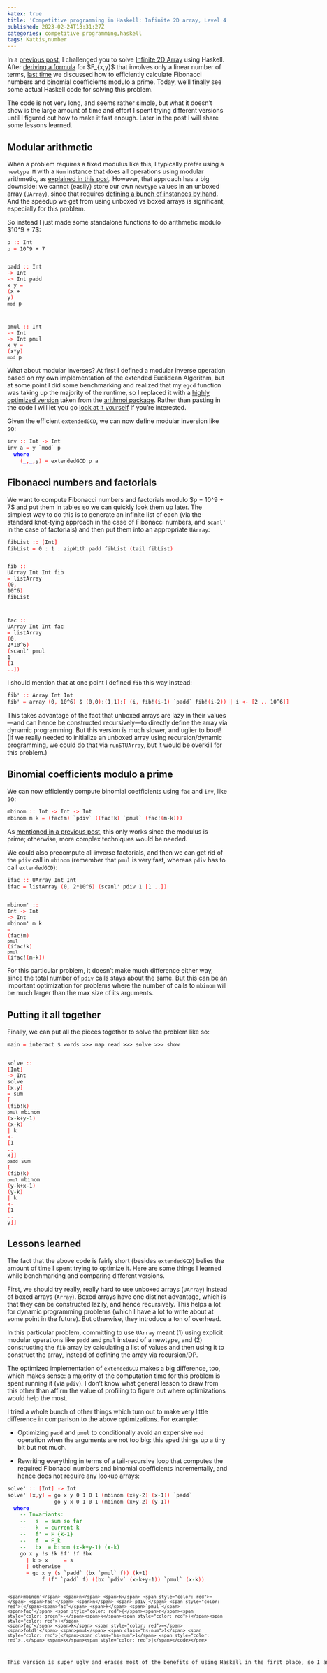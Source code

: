 ```yaml
---
katex: true
title: 'Competitive programming in Haskell: Infinite 2D array, Level 4'
published: 2023-02-24T13:31:27Z
categories: competitive programming,haskell
tags: Kattis,number
---
```


<p>In a <a href="https://byorgey.github.io/blog/posts/2022/09/01/competitive-programming-in-haskell-infinite-2d-array.html">previous post</a>, I challenged you to solve <a href="https://open.kattis.com/problems/infinite2darray">Infinite 2D Array</a> using Haskell. After <a href="https://byorgey.github.io/blog/posts/2022/12/03/competitive-programming-in-haskell-infinite-2d-array-level-1.html">deriving a formula</a> for $F_{x,y}$ that involves only a linear number of terms, <a href="https://byorgey.github.io/blog/posts/2023/01/16/competitive-programming-in-haskell-infinite-2d-array-levels-2-and-3.html">last time</a> we discussed how to efficiently calculate Fibonacci numbers and binomial coefficients modulo a prime. Today, we’ll finally see some actual Haskell code for solving this problem.</p>
<p>The code is not very long, and seems rather simple, but what it doesn’t show is the large amount of time and effort I spent trying different versions until I figured out how to make it fast enough. Later in the post I will share some lessons learned.</p>
<h2 id="modular-arithmetic">Modular arithmetic</h2>
<p>When a problem requires a fixed modulus like this, I typically prefer using a <code>newtype M</code> with a <code>Num</code> instance that does all operations using modular arithmetic, as <a href="https://byorgey.github.io/blog/posts/2020/02/15/competitive-programming-in-haskell-modular-arithmetic-part-1.html">explained in this post</a>. However, that approach has a big downside: we cannot (easily) store our own <code>newtype</code> values in an unboxed array (<code>UArray</code>), since that requires <a href="https://stackoverflow.com/questions/40970726/using-newtype-in-data-array-unboxed-with-ghc-7-10">defining a bunch of instances by hand</a>. And the speedup we get from using unboxed vs boxed arrays is significant, especially for this problem.</p>
<p>So instead I just made some standalone functions to do arithmetic modulo $10^9 + 7$:</p>
<pre class="sourceCode haskell"><code class="sourceCode haskell"><span>p</span> <span style="color: red">::</span> <span>Int</span>
<span>p</span> <span style="color: red">=</span> <span class="hs-num">10</span><span>^</span><span class="hs-num">9</span> <span>+</span> <span class="hs-num">7</span>

<span>padd</span> <span style="color: red">::</span> <span>Int</span> <span style="color: red">-&gt;</span> <span>Int</span> <span style="color: red">-&gt;</span> <span>Int</span>
<span>padd</span> <span>x</span> <span>y</span> <span style="color: red">=</span> <span style="color: red">(</span><span>x</span> <span>+</span> <span>y</span><span style="color: red">)</span> <span>`mod`</span> <span>p</span>

<span>pmul</span> <span style="color: red">::</span> <span>Int</span> <span style="color: red">-&gt;</span> <span>Int</span> <span style="color: red">-&gt;</span> <span>Int</span>
<span>pmul</span> <span>x</span> <span>y</span> <span style="color: red">=</span> <span style="color: red">(</span><span>x</span><span>*</span><span>y</span><span style="color: red">)</span> <span>`mod`</span> <span>p</span></code></pre>
<p>What about modular inverses? At first I defined a modular inverse operation based on my own implementation of the extended Euclidean Algorithm, but at some point I did some benchmarking and realized that my <code>egcd</code> function was taking up the majority of the runtime, so I replaced it with a <a href="https://hackage.haskell.org/package/arithmoi-0.4.1.3/docs/Math-NumberTheory-GCD.html">highly optimized version</a> taken from the <a href="https://hackage.haskell.org/package/arithmoi">arithmoi package</a>. Rather than pasting in the code I will let you go <a href="https://hackage.haskell.org/package/arithmoi-0.4.1.3/docs/src/Math-NumberTheory-GCD.html#extendedGCD">look at it yourself</a> if you’re interested.</p>
<p>Given the efficient <code>extendedGCD</code>, we can now define modular inversion like so:</p>
<pre class="sourceCode haskell"><code class="sourceCode haskell"><span>inv</span> <span style="color: red">::</span> <span>Int</span> <span style="color: red">-&gt;</span> <span>Int</span>
<span>inv</span> <span>a</span> <span style="color: red">=</span> <span>y</span> <span>`mod`</span> <span>p</span>
  <span style="color: blue;font-weight: bold">where</span>
    <span style="color: red">(</span><span style="color: blue;font-weight: bold">_</span><span style="color: red">,</span><span style="color: blue;font-weight: bold">_</span><span style="color: red">,</span><span>y</span><span style="color: red">)</span> <span style="color: red">=</span> <span>extendedGCD</span> <span>p</span> <span>a</span></code></pre>
<h2 id="fibonacci-numbers-and-factorials">Fibonacci numbers and factorials</h2>
<p>We want to compute Fibonacci numbers and factorials modulo $p = 10^9 + 7$ and put them in tables so we can quickly look them up later. The simplest way to do this is to generate an infinite list of each (via the standard knot-tying approach in the case of Fibonacci numbers, and <code>scanl'</code> in the case of factorials) and then put them into an appropriate <code>UArray</code>:</p>
<pre class="sourceCode haskell"><code class="sourceCode haskell"><span>fibList</span> <span style="color: red">::</span> <span style="color: red">[</span><span>Int</span><span style="color: red">]</span>
<span>fibList</span> <span style="color: red">=</span> <span class="hs-num">0</span> <span>:</span> <span class="hs-num">1</span> <span>:</span> <span>zipWith</span> <span>padd</span> <span>fibList</span> <span style="color: red">(</span><span>tail</span> <span>fibList</span><span style="color: red">)</span>

<span>fib</span> <span style="color: red">::</span> <span>UArray</span> <span>Int</span> <span>Int</span>
<span>fib</span> <span style="color: red">=</span> <span>listArray</span> <span style="color: red">(</span><span class="hs-num">0</span><span style="color: red">,</span> <span class="hs-num">10</span><span>^</span><span class="hs-num">6</span><span style="color: red">)</span> <span>fibList</span>

<span>fac</span> <span style="color: red">::</span> <span>UArray</span> <span>Int</span> <span>Int</span>
<span>fac</span> <span style="color: red">=</span> <span>listArray</span> <span style="color: red">(</span><span class="hs-num">0</span><span style="color: red">,</span> <span class="hs-num">2</span><span>*</span><span class="hs-num">10</span><span>^</span><span class="hs-num">6</span><span style="color: red">)</span> <span style="color: red">(</span><span>scanl'</span> <span>pmul</span> <span class="hs-num">1</span> <span style="color: red">[</span><span class="hs-num">1</span> <span style="color: red">..</span><span style="color: red">]</span><span style="color: red">)</span></code></pre>
<p>I should mention that at one point I defined <code>fib</code> this way instead:</p>
<pre class="sourceCode haskell"><code class="sourceCode haskell"><span>fib'</span> <span style="color: red">::</span> <span>Array</span> <span>Int</span> <span>Int</span>
<span>fib'</span> <span style="color: red">=</span> <span>array</span> <span style="color: red">(</span><span class="hs-num">0</span><span style="color: red">,</span> <span class="hs-num">10</span><span>^</span><span class="hs-num">6</span><span style="color: red">)</span> <span>$</span> <span style="color: red">(</span><span class="hs-num">0</span><span style="color: red">,</span><span class="hs-num">0</span><span style="color: red">)</span><span>:</span><span style="color: red">(</span><span class="hs-num">1</span><span style="color: red">,</span><span class="hs-num">1</span><span style="color: red">)</span><span>:</span><span style="color: red">[</span> <span style="color: red">(</span><span>i</span><span style="color: red">,</span> <span>fib</span><span>!</span><span style="color: red">(</span><span>i</span><span style="color: green">-</span><span class="hs-num">1</span><span style="color: red">)</span> <span>`padd`</span> <span>fib</span><span>!</span><span style="color: red">(</span><span>i</span><span style="color: green">-</span><span class="hs-num">2</span><span style="color: red">)</span><span style="color: red">)</span> <span style="color: red">|</span> <span>i</span> <span style="color: red">&lt;-</span> <span style="color: red">[</span><span class="hs-num">2</span> <span style="color: red">..</span> <span class="hs-num">10</span><span>^</span><span class="hs-num">6</span><span style="color: red">]</span><span style="color: red">]</span></code></pre>
<p>This takes advantage of the fact that unboxed arrays are lazy in their values—and can hence be constructed recursively—to directly define the array via dynamic programming. But this version is much slower, and uglier to boot! (If we really needed to initialize an unboxed array using recursion/dynamic programming, we could do that via <code>runSTUArray</code>, but it would be overkill for this problem.)</p>
<h2 id="binomial-coefficients-modulo-a-prime">Binomial coefficients modulo a prime</h2>
<p>We can now efficiently compute binomial coefficients using <code>fac</code> and <code>inv</code>, like so:</p>
<pre class="sourceCode haskell"><code class="sourceCode haskell"><span>mbinom</span> <span style="color: red">::</span> <span>Int</span> <span style="color: red">-&gt;</span> <span>Int</span> <span style="color: red">-&gt;</span> <span>Int</span>
<span>mbinom</span> <span>m</span> <span>k</span> <span style="color: red">=</span> <span style="color: red">(</span><span>fac</span><span>!</span><span>m</span><span style="color: red">)</span> <span>`pdiv`</span> <span style="color: red">(</span><span style="color: red">(</span><span>fac</span><span>!</span><span>k</span><span style="color: red">)</span> <span>`pmul`</span> <span style="color: red">(</span><span>fac</span><span>!</span><span style="color: red">(</span><span>m</span><span style="color: green">-</span><span>k</span><span style="color: red">)</span><span style="color: red">)</span><span style="color: red">)</span></code></pre>
<p>As <a href="https://byorgey.github.io/blog/posts/2023/01/16/competitive-programming-in-haskell-infinite-2d-array-levels-2-and-3.html">mentioned in a previous post</a>, this only works since the modulus is prime; otherwise, more complex techniques would be needed.</p>
<p>We could also precompute all inverse factorials, and then we can get rid of the <code>pdiv</code> call in <code>mbinom</code> (remember that <code>pmul</code> is very fast, whereas <code>pdiv</code> has to call <code>extendedGCD</code>):</p>
<pre class="sourceCode haskell"><code class="sourceCode haskell"><span>ifac</span> <span style="color: red">::</span> <span>UArray</span> <span>Int</span> <span>Int</span>
<span>ifac</span> <span style="color: red">=</span> <span>listArray</span> <span style="color: red">(</span><span class="hs-num">0</span><span style="color: red">,</span> <span class="hs-num">2</span><span>*</span><span class="hs-num">10</span><span>^</span><span class="hs-num">6</span><span style="color: red">)</span> <span style="color: red">(</span><span>scanl'</span> <span>pdiv</span> <span class="hs-num">1</span> <span style="color: red">[</span><span class="hs-num">1</span> <span style="color: red">..</span><span style="color: red">]</span><span style="color: red">)</span>

<span>mbinom'</span> <span style="color: red">::</span> <span>Int</span> <span style="color: red">-&gt;</span> <span>Int</span> <span style="color: red">-&gt;</span> <span>Int</span>
<span>mbinom'</span> <span>m</span> <span>k</span> <span style="color: red">=</span> <span style="color: red">(</span><span>fac</span><span>!</span><span>m</span><span style="color: red">)</span> <span>`pmul`</span> <span style="color: red">(</span><span>ifac</span><span>!</span><span>k</span><span style="color: red">)</span> <span>`pmul`</span> <span style="color: red">(</span><span>ifac</span><span>!</span><span style="color: red">(</span><span>m</span><span style="color: green">-</span><span>k</span><span style="color: red">)</span><span style="color: red">)</span></code></pre>
<p>For this particular problem, it doesn’t make much difference either way, since the total number of <code>pdiv</code> calls stays about the same. But this can be an important optimization for problems where the number of calls to <code>mbinom</code> will be much larger than the max size of its arguments.</p>
<h2 id="putting-it-all-together">Putting it all together</h2>
<p>Finally, we can put all the pieces together to solve the problem like so:</p>
<pre class="sourceCode haskell"><code class="sourceCode haskell"><span>main</span> <span style="color: red">=</span> <span>interact</span> <span>$</span> <span>words</span> <span>&gt;&gt;&gt;</span> <span>map</span> <span>read</span> <span>&gt;&gt;&gt;</span> <span>solve</span> <span>&gt;&gt;&gt;</span> <span>show</span>

<span>solve</span> <span style="color: red">::</span> <span style="color: red">[</span><span>Int</span><span style="color: red">]</span> <span style="color: red">-&gt;</span> <span>Int</span>
<span>solve</span> <span style="color: red">[</span><span>x</span><span style="color: red">,</span><span>y</span><span style="color: red">]</span> <span style="color: red">=</span>
  <span>sum</span> <span style="color: red">[</span> <span style="color: red">(</span><span>fib</span><span>!</span><span>k</span><span style="color: red">)</span> <span>`pmul`</span> <span>mbinom</span> <span style="color: red">(</span><span>x</span><span style="color: green">-</span><span>k</span><span>+</span><span>y</span><span style="color: green">-</span><span class="hs-num">1</span><span style="color: red">)</span> <span style="color: red">(</span><span>x</span><span style="color: green">-</span><span>k</span><span style="color: red">)</span> <span style="color: red">|</span> <span>k</span> <span style="color: red">&lt;-</span> <span style="color: red">[</span><span class="hs-num">1</span> <span style="color: red">..</span> <span>x</span><span style="color: red">]</span><span style="color: red">]</span> <span>`padd`</span>
  <span>sum</span> <span style="color: red">[</span> <span style="color: red">(</span><span>fib</span><span>!</span><span>k</span><span style="color: red">)</span> <span>`pmul`</span> <span>mbinom</span> <span style="color: red">(</span><span>y</span><span style="color: green">-</span><span>k</span><span>+</span><span>x</span><span style="color: green">-</span><span class="hs-num">1</span><span style="color: red">)</span> <span style="color: red">(</span><span>y</span><span style="color: green">-</span><span>k</span><span style="color: red">)</span> <span style="color: red">|</span> <span>k</span> <span style="color: red">&lt;-</span> <span style="color: red">[</span><span class="hs-num">1</span> <span style="color: red">..</span> <span>y</span><span style="color: red">]</span><span style="color: red">]</span></code></pre>
<h2 id="lessons-learned">Lessons learned</h2>
<p>The fact that the above code is fairly short (besides <code>extendedGCD</code>) belies the amount of time I spent trying to optimize it. Here are some things I learned while benchmarking and comparing different versions.</p>
<p>First, we should try really, really hard to use unboxed arrays (<code>UArray</code>) instead of boxed arrays (<code>Array</code>). Boxed arrays have one distinct advantage, which is that they can be constructed lazily, and hence recursively. This helps a lot for dynamic programming problems (which I have a lot to write about at some point in the future). But otherwise, they introduce a ton of overhead.</p>
<p>In this particular problem, committing to use <code>UArray</code> meant (1) using explicit modular operations like <code>padd</code> and <code>pmul</code> instead of a newtype, and (2) constructing the <code>fib</code> array by calculating a list of values and then using it to construct the array, instead of defining the array via recursion/DP.</p>
<p>The optimized implementation of <code>extendedGCD</code> makes a big difference, too, which makes sense: a majority of the computation time for this problem is spent running it (via <code>pdiv</code>). I don’t know what general lesson to draw from this other than affirm the value of profiling to figure out where optimizations would help the most.</p>
<p>I tried a whole bunch of other things which turn out to make very little difference in comparison to the above optimizations. For example:</p>
<ul>
<li><p>Optimizing <code>padd</code> and <code>pmul</code> to conditionally avoid an expensive <code>mod</code> operation when the arguments are not too big: this sped things up a tiny bit but not much.</p></li>
<li><p>Rewriting everything in terms of a tail-recursive loop that computes the required Fibonacci numbers and binomial coefficients incrementally, and hence does not require any lookup arrays:</p></li>
</ul>
<pre class="sourceCode haskell"><code class="sourceCode haskell"><span>solve'</span> <span style="color: red">::</span> <span style="color: red">[</span><span>Int</span><span style="color: red">]</span> <span style="color: red">-&gt;</span> <span>Int</span>
<span>solve'</span> <span style="color: red">[</span><span>x</span><span style="color: red">,</span><span>y</span><span style="color: red">]</span> <span style="color: red">=</span> <span>go</span> <span>x</span> <span>y</span> <span class="hs-num">0</span> <span class="hs-num">1</span> <span class="hs-num">0</span> <span class="hs-num">1</span> <span style="color: red">(</span><span>mbinom</span> <span style="color: red">(</span><span>x</span><span>+</span><span>y</span><span style="color: green">-</span><span class="hs-num">2</span><span style="color: red">)</span> <span style="color: red">(</span><span>x</span><span style="color: green">-</span><span class="hs-num">1</span><span style="color: red">)</span><span style="color: red">)</span> <span>`padd`</span>
               <span>go</span> <span>y</span> <span>x</span> <span class="hs-num">0</span> <span class="hs-num">1</span> <span class="hs-num">0</span> <span class="hs-num">1</span> <span style="color: red">(</span><span>mbinom</span> <span style="color: red">(</span><span>x</span><span>+</span><span>y</span><span style="color: green">-</span><span class="hs-num">2</span><span style="color: red">)</span> <span style="color: red">(</span><span>y</span><span style="color: green">-</span><span class="hs-num">1</span><span style="color: red">)</span><span style="color: red">)</span>
  <span style="color: blue;font-weight: bold">where</span>
    <span style="color: green">-- Invariants:</span>
    <span style="color: green">--   s  = sum so far</span>
    <span style="color: green">--   k  = current k</span>
    <span style="color: green">--   f' = F_{k-1}</span>
    <span style="color: green">--   f  = F_k</span>
    <span style="color: green">--   bx  = binom (x-k+y-1) (x-k)</span>
    <span>go</span> <span>x</span> <span>y</span> <span>!</span><span>s</span> <span>!</span><span>k</span> <span>!</span><span>f'</span> <span>!</span><span>f</span> <span>!</span><span>bx</span>
      <span style="color: red">|</span> <span>k</span> <span>&gt;</span> <span>x</span>     <span style="color: red">=</span> <span>s</span>
      <span style="color: red">|</span> <span>otherwise</span>
      <span style="color: red">=</span> <span>go</span> <span>x</span> <span>y</span> <span style="color: red">(</span><span>s</span> <span>`padd`</span> <span style="color: red">(</span><span>bx</span> <span>`pmul`</span> <span>f</span><span style="color: red">)</span><span style="color: red">)</span> <span style="color: red">(</span><span>k</span><span>+</span><span class="hs-num">1</span><span style="color: red">)</span>
           <span>f</span> <span style="color: red">(</span><span>f'</span> <span>`padd`</span> <span>f</span><span style="color: red">)</span> <span style="color: red">(</span><span style="color: red">(</span><span>bx</span> <span>`pdiv`</span> <span style="color: red">(</span><span>x</span><span style="color: green">-</span><span>k</span><span>+</span><span>y</span><span style="color: green">-</span><span class="hs-num">1</span><span style="color: red">)</span><span style="color: red">)</span> <span>`pmul`</span> <span style="color: red">(</span><span>x</span><span style="color: green">-</span><span>k</span><span style="color: red">)</span><span style="color: red">)</span>

    <span>mbinom'</span> <span>n</span> <span>k</span> <span style="color: red">=</span> <span>fac'</span> <span>n</span> <span>`pdiv`</span> <span style="color: red">(</span><span>fac'</span> <span>k</span> <span>`pmul`</span> <span>fac'</span> <span style="color: red">(</span><span>n</span><span style="color: green">-</span><span>k</span><span style="color: red">)</span><span style="color: red">)</span>
    <span>fac'</span> <span>k</span> <span style="color: red">=</span> <span>foldl'</span> <span>pmul</span> <span class="hs-num">1</span> <span style="color: red">[</span><span class="hs-num">1</span> <span style="color: red">..</span> <span>k</span><span style="color: red">]</span></code></pre>
<p>This version is super ugly and erases most of the benefits of using Haskell in the first place, so I am happy to report that it runs in exactly the same amount of time as the solution I described earlier.</p>

